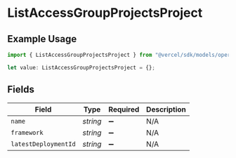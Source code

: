 # ListAccessGroupProjectsProject

## Example Usage

```typescript
import { ListAccessGroupProjectsProject } from "@vercel/sdk/models/operations/listaccessgroupprojects.js";

let value: ListAccessGroupProjectsProject = {};
```

## Fields

| Field                | Type                 | Required             | Description          |
| -------------------- | -------------------- | -------------------- | -------------------- |
| `name`               | *string*             | :heavy_minus_sign:   | N/A                  |
| `framework`          | *string*             | :heavy_minus_sign:   | N/A                  |
| `latestDeploymentId` | *string*             | :heavy_minus_sign:   | N/A                  |